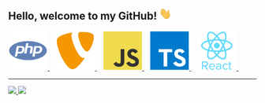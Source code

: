 
## Hello, welcome to my GitHub! <img src="https://raw.githubusercontent.com/mstaatz/mstaatz/master/wave.gif" height="25px" width="25px">


<a href="https://www.php.net/" title="PHP" target="_blank">
<img src="https://raw.githubusercontent.com/devicons/devicon/master/icons/php/php-plain.svg" width="80" alt="PHP" />
</a>&nbsp;&nbsp;
<a href="https://typo3.org/" title="TYPO3" target="_blank">
<img src="https://raw.githubusercontent.com/devicons/devicon/master/icons/typo3/typo3-original.svg" width="80" alt="TYPO 3" />
</a>&nbsp;&nbsp;
<a href="https://developer.mozilla.org/en-US/docs/Web/JavaScript" title="JavaScript" target="_blank">
<img src="https://raw.githubusercontent.com/devicons/devicon/master/icons/javascript/javascript-original.svg" width="80" alt="JavaScript" />
</a>&nbsp;&nbsp;
<a href="https://www.typescriptlang.org/" title="TypeScript" target="_blank">
<img src="https://raw.githubusercontent.com/devicons/devicon/master/icons/typescript/typescript-original.svg" width="80" alt="TypeScript" />
</a>&nbsp;&nbsp;
<a href="https://reactjs.org/" title="React" target="_blank">
<img src="https://raw.githubusercontent.com/devicons/devicon/master/icons/react/react-original-wordmark.svg" width="80" alt="React" />
</a>&nbsp;&nbsp;

<hr style="border:0.5px lightgrey">

<a href="https://www.linkedin.com/in/michael-staatz-751723207/">
    <img src="https://img.shields.io/badge/LINKEDIN-12100E?logo=linkedin&color=09B603&logoColor=white" />
</a>
<a href="https://staatzstreich.de/">
    <img src="https://img.shields.io/badge/WEBSITE-12100E?logo=html5&color=09B603&logoColor=white" />
</a>


<!--
**mstaatz/mstaatz** is a ✨ _special_ ✨ repository because its `README.md` (this file) appears on your GitHub profile.

Here are some ideas to get you started:

- 🔭 I’m currently working on ...
- 🌱 I’m currently learning ...
- 👯 I’m looking to collaborate on ...
- 🤔 I’m looking for help with ...
- 💬 Ask me about ...
- 📫 How to reach me: ...
- 😄 Pronouns: ...
- ⚡ Fun fact: ...
-->
